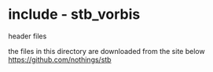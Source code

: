 include - stb_vorbis
===============

header files <br/>

the files in this directory are downloaded from the site below <br/>
https://github.com/nothings/stb <br/>

